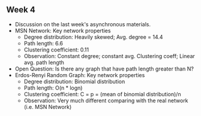 ## Week 4
* Discussion on the last week's asynchronous materials.
* MSN Network: Key network properties
  * Degree distribution: Heavily skewed; Avg. degree = 14.4
  * Path length: 6.6
  * Clustering coefficient: 0.11
  * Observation: Constant degree; constant avg. Clustering coeff; Linear avg. path length
* Open Question: Is there any graph that have path length greater than N?
* Erdos-Renyi Random Graph: Key network properties
  * Degree distribution: Binomial distribution
  * Path length: O(n * logn)
  * Clustering coefficient: C = p = (mean of binomial distribution)/n
  * Observation: Very much different comparing with the real network (i.e. MSN Network)
